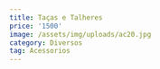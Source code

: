 ```yaml
---
title: Taças e Talheres
price: '1500'
image: /assets/img/uploads/ac20.jpg
category: Diversos
tag: Acessorios
---
```


